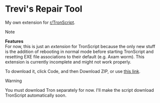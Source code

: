 # Trevi's Repair Tool
My own extension for [r/TronScript](https://old.reddit.com/r/TronScript/).

> [!NOTE]
> **Features**\
> For now, this is just an _extension_ for TronScript because the only new stuff is the addition of rebooting in normal mode before starting TronScript and resetting EXE file associations to their default (e.g. Axam worm). This extension is currently incomplete and might not work properly.

To download it, click Code, and then Download ZIP, or use [this link](https://github.com/aritz331/TreviAV/archive/refs/heads/main.zip).

> [!WARNING]
> You must download Tron separately for now. I'll make the script download TronScript automatically soon.
